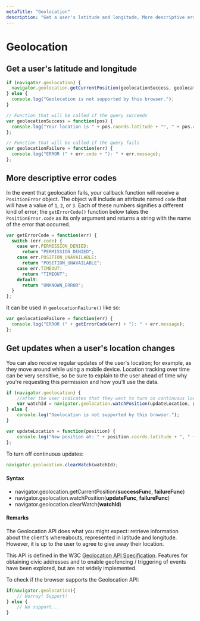 ```yaml
---
metaTitle: "Geolocation"
description: "Get a user's latitude and longitude, More descriptive error codes, Get updates when a user's location changes"
---
```


# Geolocation



## Get a user's latitude and longitude


```js
if (navigator.geolocation) {
  navigator.geolocation.getCurrentPosition(geolocationSuccess, geolocationFailure);
} else {
  console.log("Geolocation is not supported by this browser.");
}

// Function that will be called if the query succeeds
var geolocationSuccess = function(pos) {
  console.log("Your location is " + pos.coords.latitude + "°, " + pos.coords.longitude + "°.");
};

// Function that will be called if the query fails
var geolocationFailure = function(err) {
  console.log("ERROR (" + err.code + "): " + err.message);
};

```



## More descriptive error codes


In the event that geolocation fails, your callback function will receive a `PositionError` object. The object will include an attribute named `code` that will have a value of `1`, `2`, or `3`. Each of these numbers signifies a different kind of error; the `getErrorCode()` function below takes the `PositionError.code` as its only argument and returns a string with the name of the error that occurred.

```js
var getErrorCode = function(err) {
  switch (err.code) {
    case err.PERMISSION_DENIED:
      return "PERMISSION_DENIED";
    case err.POSITION_UNAVAILABLE:
      return "POSITION_UNAVAILABLE";
    case err.TIMEOUT:
      return "TIMEOUT";
    default:
      return "UNKNOWN_ERROR";
  }
};

```

It can be used in `geolocationFailure()` like so:

```js
var geolocationFailure = function(err) {
  console.log("ERROR (" + getErrorCode(err) + "): " + err.message);
};

```



## Get updates when a user's location changes


You can also receive regular updates of the user's location; for example, as they move around while using a mobile device. Location tracking over time can be very sensitive, so be sure to explain to the user ahead of time why you're requesting this permission and how you'll use the data.

```js
if (navigator.geolocation) {
    //after the user indicates that they want to turn on continuous location-tracking
    var watchId = navigator.geolocation.watchPosition(updateLocation, geolocationFailure);
} else {
    console.log("Geolocation is not supported by this browser.");
}

var updateLocation = function(position) {
    console.log("New position at: " + position.coords.latitude + ", " + position.coords.longitude);
};

```

To turn off continuous updates:

```js
navigator.geolocation.clearWatch(watchId);

```



#### Syntax


- navigator.geolocation.getCurrentPosition(**successFunc**, **failureFunc**)
- navigator.geolocation.watchPosition(**updateFunc**, **failureFunc**)
- navigator.geolocation.clearWatch(**watchId**)



#### Remarks


The Geolocation API does what you might expect: retrieve information about the client's whereabouts, represented in latitude and longitude. However, it is up to the user to agree to give away their location.

This API is defined in the W3C [Geolocation API Specification](https://www.w3.org/TR/geolocation-API/). Features for obtaining civic addresses and to enable geofencing / triggering of events have been explored, but are not widely implemented.

To check if the browser supports the Geolocation API:

```js
if(navigator.geolocation){
    // Horray! Support!
} else {
    // No support...
}

```

